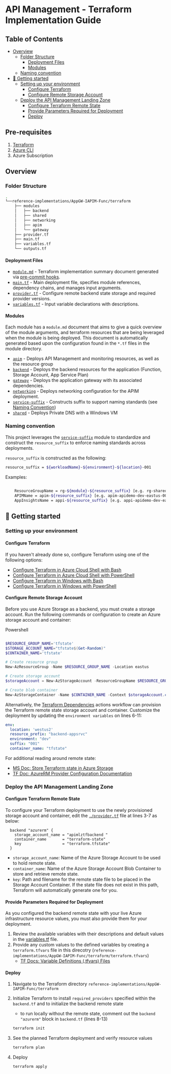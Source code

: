 # API Management - Terraform Implementation Guide

## Table of Contents

- [Overview](#overview)
  - [Folder Structure](#folder-structure)
    - [Deployment Files](#deployment-files)
    - [Modules](#modules)
  - [Naming convention](#naming-convention)
- [:rocket: Getting started](#-rocket--getting-started)
  - [Setting up your environment](#setting-up-your-environment)
    - [Configure Terraform](#configure-terraform)
    - [Configure Remote Storage Account](#configure-remote-storage-account)
  - [Deploy the API Management Landing Zone](#deploy-the-api-management-landing-zone)
    - [Configure Terraform Remote State](#configure-terraform-remote-state)
    - [Provide Parameters Required for Deployment](#provide-parameters-required-for-deployment)
    - [Deploy](#deploy)

## Pre-requisites

1. [Terraform](#configure-terraform)
1. [Azure CLI](https://docs.microsoft.com/en-us/cli/azure/install-azure-cli)
1. Azure Subscription

## Overview

### Folder Structure

```bash
.
└──reference-implementations/AppGW-IAPIM-Func/terraform
    ├── modules
    │   ├── backend
    │   ├── shared
    │   ├── networking
    │   ├── apim
    │   └── gateway
    ├── provider.tf
    ├── main.tf
    ├── variables.tf
    └── outputs.tf

```

#### Deployment Files

- [`module.md`](./module.md) - Terraform implementation summary document generated via [pre-commit hooks](../../../.pre-commit-config.yaml).
- [`main.tf`](./main.tf) - Main deployment file, specifies module references, dependency chains, and manages input arguments.
- [`provider.tf`](./provider.tf) - Configure remote backend state storage and required provider versions.
- [`variables.tf`](./variables.tf) - Input variable declarations with descriptions.

#### Modules

Each module has a `module.md` document that aims to give a quick overview of the module arguments, and terraform resources that are being leveraged when the module is being deployed.
This document is automatically generated based upon the configuration found in the `*.tf` files in the module directory.

- [`apim`](./modules/apim/module.md) - Deploys API Management and monitoring resources, as well as the resource group
- [`backend`](./modules/backend/module.md) - Deploys the backend resources for the application (Function, Storage Account, App Service Plan)
- [`gateway`](./modules/gateway/module.md) - Deploys the application gateway with its associated dependencies.
- [`networking`](./modules/networking/module.md) - Deploys networking configuration for the APIM deployment.
- [`service-suffix`](./modules/service-suffix/module.md) - Constructs suffix to support naming standards (see [Naming Convention](#naming-convention))
- [`shared`](./modules/shared/module.md) - Deploys Private DNS with a Windows VM

### Naming convention

This project leverages the [`service-suffix`](./modules/service-suffix/) module to standardize and construct the `resource_suffix` to enforce naming standards across deployments.

`resource_suffix` is constructed as the following:

```bash
resource_suffix = ${workloadName}-${environment}-${location}-001
```

Examples:

```bash
    
    ResourceGroupName = rg-${module}-${resource_suffix} [e.g. rg-shared-apidemo-dev-eastus-001]
    APIMName = apim-${resource_suffix} [e.g. apim-apidemo-dev-eastus-001]
    AppInsightsName = appi-${resource_suffix} [e.g. appi-apidemo-dev-eastus-001]
```

## :rocket: Getting started

### Setting up your environment

#### Configure Terraform

If you haven't already done so, configure Terraform using one of the following options:

- [Configure Terraform in Azure Cloud Shell with Bash](https://docs.microsoft.com/en-us/azure/developer/terraform/get-started-cloud-shell-bash)
- [Configure Terraform in Azure Cloud Shell with PowerShell](https://docs.microsoft.com/en-us/azure/developer/terraform/get-started-cloud-shell-powershell)
- [Configure Terraform in Windows with Bash](https://docs.microsoft.com/en-us/azure/developer/terraform/get-started-windows-bash)
- [Configure Terraform in Windows with PowerShell](https://docs.microsoft.com/en-us/azure/developer/terraform/get-started-windows-powershell)

#### Configure Remote Storage Account

Before you use Azure Storage as a backend, you must create a storage account.
Run the following commands or configuration to create an Azure storage account and container:

Powershell

```powershell

$RESOURCE_GROUP_NAME='tfstate'
$STORAGE_ACCOUNT_NAME="tfstate$(Get-Random)"
$CONTAINER_NAME='tfstate'

# Create resource group
New-AzResourceGroup -Name $RESOURCE_GROUP_NAME -Location eastus

# Create storage account
$storageAccount = New-AzStorageAccount -ResourceGroupName $RESOURCE_GROUP_NAME -Name $STORAGE_ACCOUNT_NAME -SkuName Standard_LRS -Location eastus -AllowBlobPublicAccess $true

# Create blob container
New-AzStorageContainer -Name $CONTAINER_NAME -Context $storageAccount.context -Permission blob

```

Alternatively, the [Terraform Dependencies](../../../.github/workflows/terraform-dependencies.yml) actions workflow can provision the Terraform remote state storage account and container. Customize the deployment by updating the `environment variables` on lines 6-11:

```yaml
env:
  location: 'westus2'
  resource_prefix: "backend-appsrvc"
  environment: "dev"
  suffix: "001"
  container_name: "tfstate"
```

For additional reading around remote state:

- [MS Doc: Store Terraform state in Azure Storage](https://docs.microsoft.com/en-us/azure/developer/terraform/store-state-in-azure-storage?tabs=azure-cli)
- [TF Doc: AzureRM Provider Configuration Documentation](https://www.terraform.io/language/settings/backends/azurerm)

### Deploy the API Management Landing Zone

#### Configure Terraform Remote State

To configure your Terraform deployment to use the newly provisioned storage account and container, edit the [`./provider.tf`](./provider.tf) file at lines 3-7 as below:

```hcl
  backend "azurerm" {
    storage_account_name = "apimlztfbackend "
    container_name       = "terraform-state"
    key                  = "terraform.tfstate"
  }
```

- `storage_account_name`: Name of the Azure Storage Account to be used to hold remote state.
- `container_name`: Name of the Azure Storage Account Blob Container to store and retrieve remote state.
- `key`: Path and filename for the remote state file to be placed in the Storage Account Container. If the state file does not exist in this path, Terraform will automatically generate one for you.

#### Provide Parameters Required for Deployment

As you configured the backend remote state with your live Azure infrastructure resource values, you must also provide them for your deployment.

1. Review the available variables with their descriptions and default values in the [variables.tf](./variables.tf) file.
2. Provide any custom values to the defined variables by creating a `terraform.tfvars` file in this direcotry (`reference-implementations/AppGW-IAPIM-Func/terraform/terraform.tfvars`)
    - [TF Docs: Variable Definitions (.tfvars) Files](https://www.terraform.io/language/values/variables#variable-definitions-tfvars-files)

#### Deploy

1. Navigate to the Terraform directory `reference-implementations/AppGW-IAPIM-Func/terraform`
1. Initialize Terraform to install `required_providers` specified within the `backend.tf` and to initialize the backend remote state
    - to run locally without the remote state, comment out the `backend "azurerm"` block in `backend.tf` (lines 8-13)

    ```bash
    terraform init
    ```

1. See the planned Terraform deployment and verify resource values

    ```bash
    terraform plan
    ```

1. Deploy

    ```bash
    terraform apply
    ```
